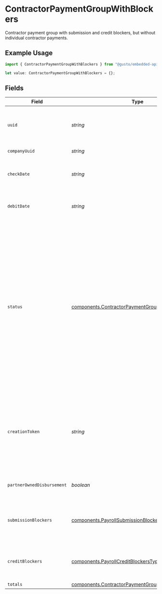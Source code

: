 # ContractorPaymentGroupWithBlockers

Contractor payment group with submission and credit blockers, but without individual contractor payments.

## Example Usage

```typescript
import { ContractorPaymentGroupWithBlockers } from "@gusto/embedded-api/models/components/contractorpaymentgroupwithblockers.js";

let value: ContractorPaymentGroupWithBlockers = {};
```

## Fields

| Field                                                                                                                                                                                                                                                                                                     | Type                                                                                                                                                                                                                                                                                                      | Required                                                                                                                                                                                                                                                                                                  | Description                                                                                                                                                                                                                                                                                               |
| --------------------------------------------------------------------------------------------------------------------------------------------------------------------------------------------------------------------------------------------------------------------------------------------------------- | --------------------------------------------------------------------------------------------------------------------------------------------------------------------------------------------------------------------------------------------------------------------------------------------------------- | --------------------------------------------------------------------------------------------------------------------------------------------------------------------------------------------------------------------------------------------------------------------------------------------------------- | --------------------------------------------------------------------------------------------------------------------------------------------------------------------------------------------------------------------------------------------------------------------------------------------------------- |
| `uuid`                                                                                                                                                                                                                                                                                                    | *string*                                                                                                                                                                                                                                                                                                  | :heavy_minus_sign:                                                                                                                                                                                                                                                                                        | The unique identifier of the contractor payment group.                                                                                                                                                                                                                                                    |
| `companyUuid`                                                                                                                                                                                                                                                                                             | *string*                                                                                                                                                                                                                                                                                                  | :heavy_minus_sign:                                                                                                                                                                                                                                                                                        | The UUID of the company.                                                                                                                                                                                                                                                                                  |
| `checkDate`                                                                                                                                                                                                                                                                                               | *string*                                                                                                                                                                                                                                                                                                  | :heavy_minus_sign:                                                                                                                                                                                                                                                                                        | The check date of the contractor payment group.                                                                                                                                                                                                                                                           |
| `debitDate`                                                                                                                                                                                                                                                                                               | *string*                                                                                                                                                                                                                                                                                                  | :heavy_minus_sign:                                                                                                                                                                                                                                                                                        | The debit date of the contractor payment group.                                                                                                                                                                                                                                                           |
| `status`                                                                                                                                                                                                                                                                                                  | [components.ContractorPaymentGroupWithBlockersStatus](../../models/components/contractorpaymentgroupwithblockersstatus.md)                                                                                                                                                                                | :heavy_minus_sign:                                                                                                                                                                                                                                                                                        | The status of the contractor payment group.  Will be `Funded` if all payments that should be funded (i.e. have `Direct Deposit` for payment method) are funded.  A group can have status `Funded` while having associated payments that have status `Unfunded`, i.e. payment with `Check` payment method. |
| `creationToken`                                                                                                                                                                                                                                                                                           | *string*                                                                                                                                                                                                                                                                                                  | :heavy_minus_sign:                                                                                                                                                                                                                                                                                        | Token used to make contractor payment group creation idempotent.  Will error if attempting to create a group with a duplicate token.                                                                                                                                                                      |
| `partnerOwnedDisbursement`                                                                                                                                                                                                                                                                                | *boolean*                                                                                                                                                                                                                                                                                                 | :heavy_minus_sign:                                                                                                                                                                                                                                                                                        | Whether the disbursement is partner owned.                                                                                                                                                                                                                                                                |
| `submissionBlockers`                                                                                                                                                                                                                                                                                      | [components.PayrollSubmissionBlockersType](../../models/components/payrollsubmissionblockerstype.md)[][]                                                                                                                                                                                                  | :heavy_minus_sign:                                                                                                                                                                                                                                                                                        | List of submission blockers for the contractor payment group.                                                                                                                                                                                                                                             |
| `creditBlockers`                                                                                                                                                                                                                                                                                          | [components.PayrollCreditBlockersType](../../models/components/payrollcreditblockerstype.md)[][]                                                                                                                                                                                                          | :heavy_minus_sign:                                                                                                                                                                                                                                                                                        | List of credit blockers for the contractor payment group.                                                                                                                                                                                                                                                 |
| `totals`                                                                                                                                                                                                                                                                                                  | [components.ContractorPaymentGroupWithBlockersTotals](../../models/components/contractorpaymentgroupwithblockerstotals.md)                                                                                                                                                                                | :heavy_minus_sign:                                                                                                                                                                                                                                                                                        | N/A                                                                                                                                                                                                                                                                                                       |